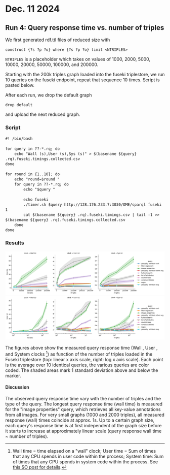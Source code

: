 # Dec. 11 2024
## Run 4: Query response time vs. number of triples
We first generated rdf.ttl files of reduced size with

```sparql
construct {?s ?p ?o} where {?s ?p ?o} limit <NTRIPLES>
```
`NTRIPLES` is a placeholder which takes on values of 1000, 2000, 5000, 10000, 20000, 50000, 100000, and 200000.

Starting with the 200k triples graph loaded into the fuseki triplestore,
we run 10 queries on the fuseki endpoint, repeat that sequence 10 times. Script is pasted below.

After each run, we drop the default graph
```sparql
drop default
```
and upload the next reduced graph.

### Script

```
#! /bin/bash

for query in ??-*.rq; do
    echo "Wall (s),User (s),Sys (s)" > $(basename ${query} .rq).fuseki.timings.collected.csv
done

for round in {1..10}; do
    echo "round=$round "
    for query in ??-*.rq; do
        echo "$query "

        echo fuseki
        ./timer.sh $query http://128.176.233.7:3030/OME/sparql fuseki 1
        cat $(basename ${query} .rq).fuseki.timings.csv | tail -1 >> $(basename ${query} .rq).fuseki.timings.collected.csv
    done
done
```

### Results
![](fuseki_clock_vs_ntriples_linear.png)
![](fuseki_clock_vs_ntriples_log.png)

The figures above show the measured query response time (Wall , User , and System clocks [^1])
as function of the number of triples loaded in the Fuseki
triplestore (top: linear x axis scale, right: log x axis scale). 
Each point is the average over 10 identical queries, the various queries are color coded. The shaded
areas mark  1 standard deviation above and below the marker.

#### Discussion
The observed query response time vary with the number of triples and the type of the query. The longest query response time (wall time) is measured for the "image properties" query, which retrieves all key-value annotations from all images. 
For very small graphs (1000 and 2000 triples), all measured response (wall) times coincide at approx. 1s.
Up to a certain graph size, each query's response time is at first independent of the graph size before it 
starts to increase
at approximately linear scale (query response wall time ~ number of triples).


[^1]: Wall time = time elapsed on a "wall" clock; User time = Sum of times that any CPU spends in user code within the process; System time: Sum of times that any CPU spends in system code within the process. See [this SO post for details](https://stackoverflow.com/questions/556405/what-do-real-user-and-sys-mean-in-the-output-of-time1).
